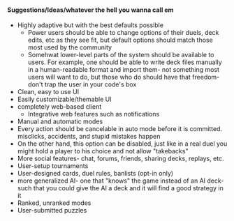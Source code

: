 #### Suggestions/Ideas/whatever the hell you wanna call em

- Highly adaptive but with the best defaults possible
  - Power users should be able to change options of their duels, deck edits, etc as they see fit, but default options should match those most used by the community
  - Somehwat lower-level parts of the system should be available to users. For example, one should be able to write deck files manually in a human-readable format and import them- not something most users will want to do, but those who do should have that freedom- don't trap the user in your code's box
- Clean, easy to use UI
- Easily customizable/themable UI
- completely web-based client
  - Integrative web features such as notifications
- Manual and automatic modes
- Every action should be cancelable in auto mode before it is committed. misclicks, accidents, and stupid mistakes happen
- On the other hand, this option can be disabled, just like in a real duel you might hold a player to his choice and not allow "takebacks"
- More social features- chat, forums, friends, sharing decks, replays, etc.
- User-setup tournaments
- User-designed cards, duel rules, banlists (opt-in only)
- more generalized AI- one that "knows" the game instead of an AI deck- such that you could give the AI a deck and it will find a good strategy in it
- Ranked, unranked modes
- User-submitted puzzles
